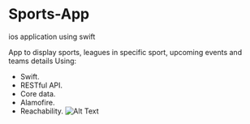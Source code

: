 # Sports-App 
ios application using swift

App to display sports, leagues in specific sport, upcoming events and teams details
Using:
- Swift.
- RESTful API.
- Core data.
- Alamofire.
- Reachability.
![Alt Text](https://media.giphy.com/media/uCMu6WiZ1IbYGEjOiY/giphy.gif)
